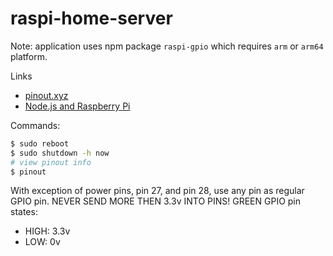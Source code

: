# raspi-home-server

Note: application uses npm package `raspi-gpio` which requires `arm` or `arm64` platform.

Links

- [pinout.xyz](https://pinout.xyz)
- [Node.js and Raspberry Pi](https://www.w3schools.com/nodejs/nodejs_raspberrypi.asp)

Commands:

```bash
$ sudo reboot
$ sudo shutdown -h now
# view pinout info
$ pinout
```

With exception of power pins, pin 27, and pin 28, use any pin as regular GPIO pin.
NEVER SEND MORE THEN 3.3v INTO PINS!
GREEN GPIO pin states:

- HIGH: 3.3v
- LOW: 0v
